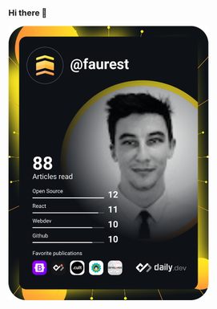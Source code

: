 ### Hi there 👋
<a href="https://app.daily.dev/Faurest"><img src="https://github.com/flupine/flupine/blob/main/devcard.svg" width="400" alt="Faurest Lupine Dev Card"/></a>
<!--
**flupine/flupine** is a ✨ _special_ ✨ repository because its `README.md` (this file) appears on your GitHub profile.

Here are some ideas to get you started:

- 🔭 I’m currently working on ...
- 🌱 I’m currently learning ...
- 👯 I’m looking to collaborate on ...
- 🤔 I’m looking for help with ...
- 💬 Ask me about ...
- 📫 How to reach me: ...
- 😄 Pronouns: ...
- ⚡ Fun fact: ...
-->
